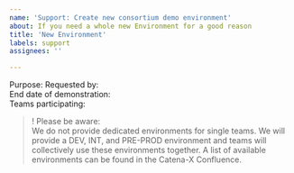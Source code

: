 ```yaml
---
name: 'Support: Create new consortium demo environment'
about: If you need a whole new Environment for a good reason
title: 'New Environment'
labels: support
assignees: ''

---
```


Purpose: <!-- Please describe the purpose of the new environment. -->
Requested by: <!-- Please add your Product_Owner_GitHub-User-ID -->  
End date of demonstration: <!-- Declare the end Date in format dd.mm.yyyy -->  
Teams participating: <!-- Please fill in the product_team_name -->

> ! Please be aware:   
> We do not provide dedicated environments for single teams. We will provide a DEV, INT, and 
PRE-PROD environment and teams will collectively use these environments together. A list of available environments can be found in the Catena-X Confluence.
